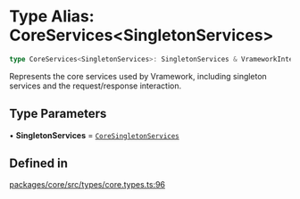 # Type Alias: CoreServices\<SingletonServices\>

```ts
type CoreServices<SingletonServices>: SingletonServices & VrameworkInteraction;
```

Represents the core services used by Vramework, including singleton services and the request/response interaction.

## Type Parameters

• **SingletonServices** = [`CoreSingletonServices`](../interfaces/CoreSingletonServices.md)

## Defined in

[packages/core/src/types/core.types.ts:96](https://github.com/vramework/vramework/blob/725723db2d3435e2df2b809e6609ff26f8be368c/packages/core/src/types/core.types.ts#L96)
